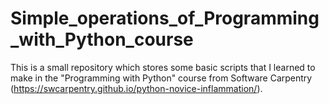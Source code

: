 # Simple_operations_of_Programming_with_Python_course
This is a small repository which stores some basic scripts that I learned to make in the "Programming with Python" course from Software Carpentry (https://swcarpentry.github.io/python-novice-inflammation/). 



